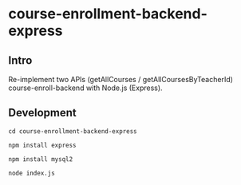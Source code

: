 # course-enrollment-backend-express

## Intro
Re-implement two APIs (getAllCourses / getAllCoursesByTeacherId) course-enroll-backend with Node.js (Express). 

## Development
`cd course-enrollment-backend-express`

`npm install express`

`npm install mysql2`

`node index.js`
